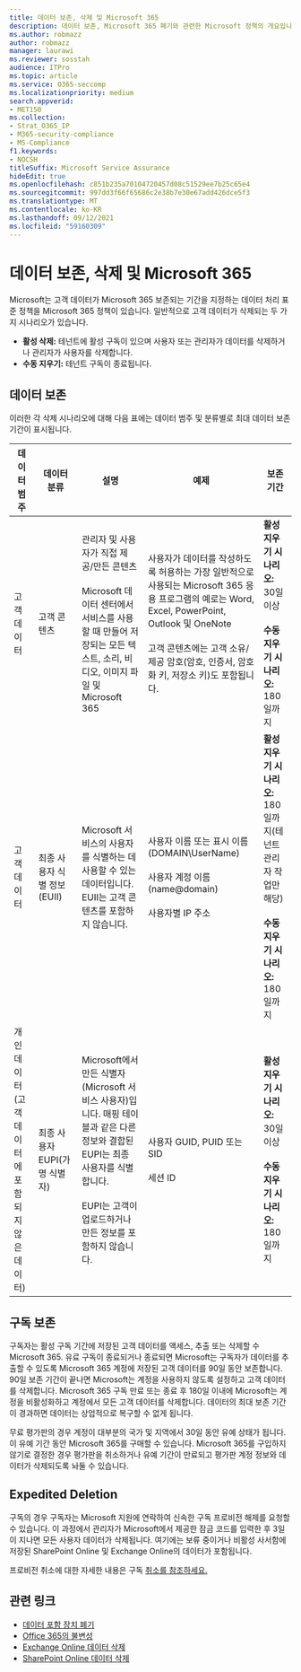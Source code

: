 ```yaml
---
title: 데이터 보존, 삭제 및 Microsoft 365
description: 데이터 보존, Microsoft 365 폐기와 관련한 Microsoft 정책의 개요입니다.
ms.author: robmazz
author: robmazz
manager: laurawi
ms.reviewer: sosstah
audience: ITPro
ms.topic: article
ms.service: O365-seccomp
ms.localizationpriority: medium
search.appverid:
- MET150
ms.collection:
- Strat_O365_IP
- M365-security-compliance
- MS-Compliance
f1.keywords:
- NOCSH
titleSuffix: Microsoft Service Assurance
hideEdit: true
ms.openlocfilehash: c851b235a70104720457d08c51529ee7b25c65e4
ms.sourcegitcommit: 997dd3f66f65686c2e38b7e30e67add426dce5f3
ms.translationtype: MT
ms.contentlocale: ko-KR
ms.lasthandoff: 09/12/2021
ms.locfileid: "59160309"
---
```

# <a name="data-retention-deletion-and-destruction-in-microsoft-365"></a>데이터 보존, 삭제 및 Microsoft 365

Microsoft는 고객 데이터가 Microsoft 365 보존되는 기간을 지정하는 데이터 처리 표준 정책을 Microsoft 365 정책이 있습니다. 일반적으로 고객 데이터가 삭제되는 두 가지 시나리오가 있습니다.

- **활성 삭제:** 테넌트에 활성 구독이 있으며 사용자 또는 관리자가 데이터를 삭제하거나 관리자가 사용자를 삭제합니다.
- **수동 지우기:** 테넌트 구독이 종료됩니다.

## <a name="data-retention"></a>데이터 보존

이러한 각 삭제 시나리오에 대해 다음 표에는 데이터 범주 및 분류별로 최대 데이터 보존 기간이 표시됩니다.

| 데이터 범주 | 데이터 분류 | 설명 | 예제 | 보존 기간 |
|-----------------|-----------------|-----------------|----------------------------------|-------------------------------|
| 고객 데이터 | 고객 콘텐츠| 관리자 및 사용자가 직접 제공/만든 콘텐츠 <br><br> Microsoft 데이터 센터에서 서비스를 사용할 때 만들어 저장되는 모든 텍스트, 소리, 비디오, 이미지 파일 및 Microsoft 365 | 사용자가 데이터를 작성하도록 허용하는 가장 일반적으로 사용되는 Microsoft 365 응용 프로그램의 예로는 Word, Excel, PowerPoint, Outlook 및 OneNote <br><br> 고객 콘텐츠에는 고객 소유/제공 암호(암호, 인증서, 암호화 키, 저장소 키)도 포함됩니다. | **활성 지우기 시나리오:** 30일 이상 <br><br> **수동 지우기 시나리오:** 180일까지 |
| 고객 데이터 | 최종 사용자 식별 정보(EUII) | Microsoft 서비스의 사용자를 식별하는 데 사용할 수 있는 데이터입니다. EUII는 고객 콘텐츠를 포함하지 않습니다. | 사용자 이름 또는 표시 이름(DOMAIN\UserName) <br><br> 사용자 계정 이름(name@domain) <br><br>  사용자별 IP 주소 | **활성 지우기 시나리오:** 180일까지(테넌트 관리자 작업만 해당) <br><br> **수동 지우기 시나리오:** 180일까지 |
| 개인 데이터 <br> (고객 데이터에 포함되지 않은 데이터) | 최종 사용자 EUPI(가명 식별자) | Microsoft에서 만든 식별자(Microsoft 서비스 사용자)입니다. 매핑 테이블과 같은 다른 정보와 결합된 EUPI는 최종 사용자를 식별합니다. <br><br> EUPI는 고객이 업로드하거나 만든 정보를 포함하지 않습니다. | 사용자 GUID, PUID 또는 SID <br><br> 세션 ID | **활성 지우기 시나리오:** 30일 이상 <br><br> **수동 지우기 시나리오:** 180일까지 |

## <a name="subscription-retention"></a>구독 보존

구독자는 활성 구독 기간에 저장된 고객 데이터를 액세스, 추출 또는 삭제할 수 Microsoft 365. 유료 구독이 종료되거나 종료되면 Microsoft는 구독자가 데이터를 추출할 수 있도록 Microsoft 365 계정에 저장된 고객 데이터를 90일 동안 보존합니다. 90일 보존 기간이 끝나면 Microsoft는 계정을 사용하지 않도록 설정하고 고객 데이터를 삭제합니다. Microsoft 365 구독 만료 또는 종료 후 180일 이내에 Microsoft는 계정을 비활성화하고 계정에서 모든 고객 데이터를 삭제합니다. 데이터의 최대 보존 기간이 경과하면 데이터는 상업적으로 복구할 수 없게 됩니다.

무료 평가판의 경우 계정이 대부분의 국가 및 지역에서 30일 동안 유예 상태가 됩니다. 이 유예 기간 동안 Microsoft 365를 구매할 수 있습니다. Microsoft 365를 구입하지 않기로 결정한 경우 평가판을 취소하거나 유예 기간이 만료되고 평가판 계정 정보와 데이터가 삭제되도록 놔둘 수 있습니다.

## <a name="expedited-deletion"></a>Expedited Deletion

구독의 경우 구독자는 Microsoft 지원에 연락하여 신속한 구독 프로비전 해제를 요청할 수 있습니다. 이 과정에서 관리자가 Microsoft에서 제공한 잠금 코드를 입력한 후 3일이 지나면 모든 사용자 데이터가 삭제됩니다. 여기에는 보류 중이거나 비활성 사서함에 저장된 SharePoint Online 및 Exchange Online의 데이터가 포함됩니다.

프로비전 취소에 대한 자세한 내용은 구독 [취소를 참조하세요.](/microsoft-365/commerce/subscriptions/cancel-your-subscription)

## <a name="related-links"></a>관련 링크

- [데이터 포함 장치 폐기](assurance-data-bearing-device-destruction.md)
- [Office 365의 불변성](assurance-data-immutability.md)
- [Exchange Online 데이터 삭제](assurance-exchange-online-data-deletion.md)
- [SharePoint Online 데이터 삭제](assurance-sharepoint-online-data-deletion.md)
